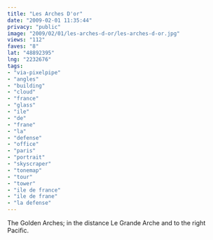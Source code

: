 ```yaml
---
title: "Les Arches D'or"
date: "2009-02-01 11:35:44"
privacy: "public"
image: "2009/02/01/les-arches-d-or/les-arches-d-or.jpg"
views: "112"
faves: "8"
lat: "48892395"
lng: "2232676"
tags:
- "via-pixelpipe"
- "angles"
- "building"
- "cloud"
- "france"
- "glass"
- "ile"
- "de"
- "frane"
- "la"
- "defense"
- "office"
- "paris"
- "portrait"
- "skyscraper"
- "tonemap"
- "tour"
- "tower"
- "ile de france"
- "ile de frane"
- "la defense"
---
```

The Golden Arches; in the distance Le Grande Arche and to the right Pacific.<a href="/photos/2009/02/01/les-arches-dor"></a>
